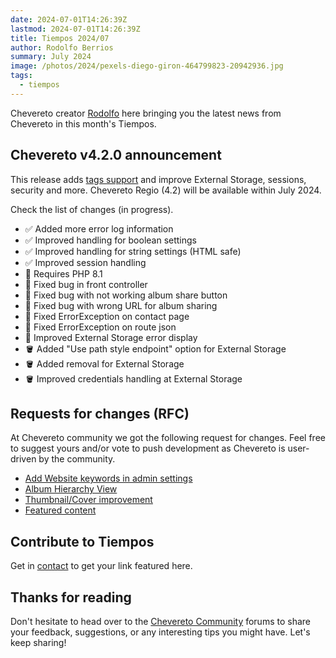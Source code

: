 ```yaml
---
date: 2024-07-01T14:26:39Z
lastmod: 2024-07-01T14:26:39Z
title: Tiempos 2024/07
author: Rodolfo Berrios
summary: July 2024
image: /photos/2024/pexels-diego-giron-464799823-20942936.jpg
tags:
  - tiempos
---
```


Chevereto creator [Rodolfo](https://rodolfoberrios.com) here bringing you the latest news from Chevereto in this month's Tiempos.

## Chevereto v4.2.0 announcement

This release adds [tags support](./2024-04-04-tags.md) and improve External Storage, sessions, security and more. Chevereto Regio (4.2) will be available within July 2024.

Check the list of changes (in progress).

- ✅ Added more error log information
- ✅ Improved handling for boolean settings
- ✅ Improved handling for string settings (HTML safe)
- ✅ Improved session handling
- 🐘 Requires PHP 8.1
- 🐞 Fixed bug in front controller
- 🐞 Fixed bug with not working album share button
- 🐞 Fixed bug with wrong URL for album sharing
- 🐞 Fixed ErrorException on contact page
- 🐞 Fixed ErrorException on route json
- 💅 Improved External Storage error display
- 🪣 Added "Use path style endpoint" option for External Storage
- 🪣 Added removal for External Storage
- 🪣 Improved credentials handling at External Storage

## Requests for changes (RFC)

At Chevereto community we got the following request for changes. Feel free to suggest yours and/or vote to push development as Chevereto is user-driven by the community.

- [Add Website keywords in admin settings](https://chevereto.com/community/threads/add-website-keywords-in-admin-settings.15499/)
- [Album Hierarchy View](https://chevereto.com/community/threads/album-hierarchy-view.15509/unread)
- [Thumbnail/Cover improvement](https://chevereto.com/community/threads/thumbnail-cover-improvement.15511/unread)
- [Featured content](https://chevereto.com/community/threads/featured-content.15523/)

## Contribute to Tiempos

Get in [contact](https://chevereto.com/contact) to get your link featured here.

## Thanks for reading

Don't hesitate to head over to the [Chevereto Community](https://chevereto.com/community) forums to share your feedback, suggestions, or any interesting tips you might have. Let's keep sharing!
